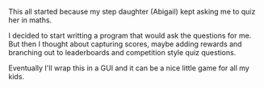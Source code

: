 This all started because my step daughter (Abigail) kept asking me to
quiz her in maths.

I decided to start writting a program that would ask the questions for
me. But then I thought about capturing scores, maybe adding rewards and
branching out to leaderboards and competition style quiz questions.

Eventually I'll wrap this in a GUI and it can be a nice little game for
all my kids.
